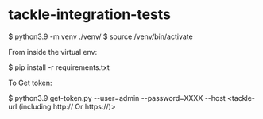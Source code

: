 # tackle-integration-tests

$ python3.9 -m venv ./venv/
$ source /venv/bin/activate

From inside the virtual env:

$ pip install -r requirements.txt

To Get token:

$ python3.9 get-token.py --user=admin --password=XXXX --host <tackle-url (including http:// Or https://)>

